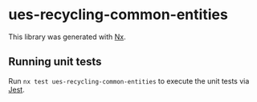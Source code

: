 # ues-recycling-common-entities

This library was generated with [Nx](https://nx.dev).

## Running unit tests

Run `nx test ues-recycling-common-entities` to execute the unit tests via [Jest](https://jestjs.io).
